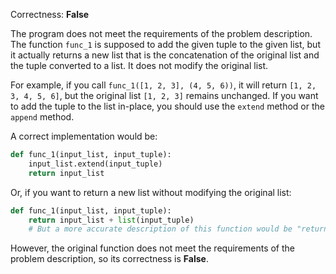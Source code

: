 Correctness: **False**

The program does not meet the requirements of the problem description. The function `func_1` is supposed to add the given tuple to the given list, but it actually returns a new list that is the concatenation of the original list and the tuple converted to a list. It does not modify the original list.

For example, if you call `func_1([1, 2, 3], (4, 5, 6))`, it will return `[1, 2, 3, 4, 5, 6]`, but the original list `[1, 2, 3]` remains unchanged. If you want to add the tuple to the list in-place, you should use the `extend` method or the `append` method.

A correct implementation would be:
```python
def func_1(input_list, input_tuple):
    input_list.extend(input_tuple)
    return input_list
```
Or, if you want to return a new list without modifying the original list:
```python
def func_1(input_list, input_tuple):
    return input_list + list(input_tuple)
    # But a more accurate description of this function would be "return a new list that is the concatenation of the input list and the input tuple"
```
However, the original function does not meet the requirements of the problem description, so its correctness is **False**.